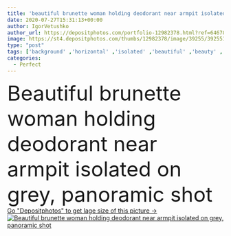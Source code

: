 ```yaml
---
title: 'beautiful brunette woman holding deodorant near armpit isolated on grey, panoramic shot'
date: 2020-07-27T15:31:13+00:00
author: IgorVetushko
author_url: https://depositphotos.com/portfolio-12982378.html?ref=64678756
image: https://st4.depositphotos.com/thumbs/12982378/image/39255/392551384/api_thumb_450.jpg?forcejpeg=true
type: "post"
tags: ['background' ,'horizontal' ,'isolated' ,'beautiful' ,'beauty' ,'fresh' ,'caucasian' ,'healthy' ,'natural' ,'wellbeing' ,'spray' ,'brunette' ,'european' ,'crop' ,'freshness' ,'banner' ,'gray' ,'skin' ,'woman' ,'cosmetic' ,'makeup' ,'skincare' ,'clean' ,'hygiene' ,'purity' ,'treatment' ,'grey' ,'web' ,'panorama' ,'panoramic' ,'attractive' ,'wellness' ,'deodorant' ,'bodycare' ,'pampering' ,'armpit' ,'antiperspirant' ,'copy space' ,'one person' ,'body care' ,'Studio Shot' ,'skin care' ,'perfect skin' ,'website header' ,'clean face' ]
categories: 
  - Perfect
---
```

<div aling="center">
            <font size="60"> Beautiful brunette woman holding deodorant near armpit isolated on grey, panoramic shot</font>   
</div>
<div>
    <a href='https://depositphotos.com/392551384/stock-photo-beautiful-brunette-woman-holding-deodorant.html?ref=64678756' target=_blank > Go "Depositphotos" to get lage size of this picture ->
        <img href='https://depositphotos.com/392551384/stock-photo-beautiful-brunette-woman-holding-deodorant.html?ref=64678756' src='https://st4.depositphotos.com/12982378/39255/i/950/depositphotos_392551384-stock-photo-beautiful-brunette-woman-holding-deodorant.jpg?forcejpeg=true' alt='Beautiful brunette woman holding deodorant near armpit isolated on grey, panoramic shot' >
    </a>
</div>
